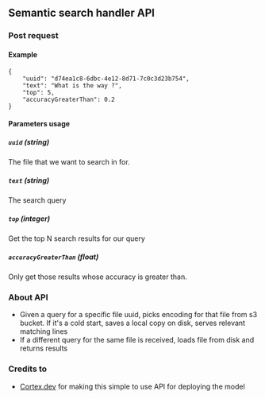 
## Semantic search handler API

### Post request


#### Example

```
{
	"uuid": "d74ea1c8-6dbc-4e12-8d71-7c0c3d23b754",
	"text": "What is the way ?",
	"top": 5,
	"accuracyGreaterThan": 0.2
}

```

#### Parameters usage

##### `uuid` (string)
The file that we want to search in for.

##### `text` (string)
The search query

##### `top` (integer)
Get the top N search results for our query

##### `accuracyGreaterThan` (float)
Only get those results whose accuracy is greater than.


### About API


- Given a query for a specific file uuid, picks encoding for that file from s3 bucket. If it's a cold start, saves a local copy on disk, serves relevant matching lines
- If a different query for the same file is received, loads file from disk and returns results


### Credits to
- [Cortex.dev](https://github.com/cortexlabs/cortex) for making this simple to use API for deploying the model
